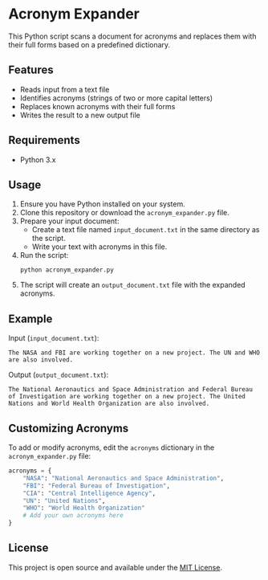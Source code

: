# Acronym Expander

This Python script scans a document for acronyms and replaces them with their full forms based on a predefined dictionary.

## Features

- Reads input from a text file
- Identifies acronyms (strings of two or more capital letters)
- Replaces known acronyms with their full forms
- Writes the result to a new output file

## Requirements

- Python 3.x

## Usage

1. Ensure you have Python installed on your system.
2. Clone this repository or download the `acronym_expander.py` file.
3. Prepare your input document:
   - Create a text file named `input_document.txt` in the same directory as the script.
   - Write your text with acronyms in this file.
4. Run the script:
   ```
   python acronym_expander.py
   ```
5. The script will create an `output_document.txt` file with the expanded acronyms.

## Example

Input (`input_document.txt`):
```
The NASA and FBI are working together on a new project. The UN and WHO are also involved.
```

Output (`output_document.txt`):
```
The National Aeronautics and Space Administration and Federal Bureau of Investigation are working together on a new project. The United Nations and World Health Organization are also involved.
```

## Customizing Acronyms

To add or modify acronyms, edit the `acronyms` dictionary in the `acronym_expander.py` file:

```python
acronyms = {
    "NASA": "National Aeronautics and Space Administration",
    "FBI": "Federal Bureau of Investigation",
    "CIA": "Central Intelligence Agency",
    "UN": "United Nations",
    "WHO": "World Health Organization"
    # Add your own acronyms here
}
```

## License

This project is open source and available under the [MIT License](LICENSE).
